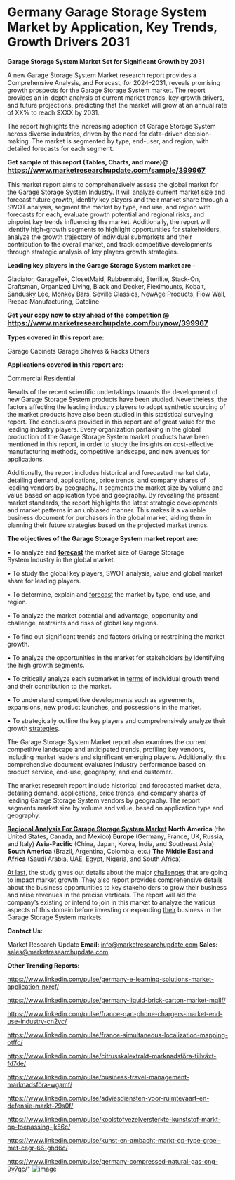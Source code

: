 # Germany Garage Storage System Market by Application, Key Trends, Growth Drivers 2031

<strong>Garage Storage System Market Set for Significant Growth by 2031</strong>

A new Garage Storage System Market research report provides a Comprehensive Analysis, and Forecast, for 2024–2031, reveals promising growth prospects for the Garage Storage System market. The report provides an in-depth analysis of current market trends, key growth drivers, and future projections, predicting that the market will grow at an annual rate of XX% to reach $XXX by 2031.

The report highlights the increasing adoption of Garage Storage System across diverse industries, driven by the need for data-driven decision-making. The market is segmented by type, end-user, and region, with detailed forecasts for each segment.

<strong>Get sample of this report (Tables, Charts, and more)@ <a href=https://www.marketresearchupdate.com/sample/399967><font size=3 color=#0000ff>https://www.marketresearchupdate.com/sample/399967</font></a></strong>

This market report aims to comprehensively assess the global market for the Garage Storage System Industry. It will analyze current market size and forecast future growth, identify key players and their market share through a SWOT analysis, segment the market by type, end use, and region with forecasts for each, evaluate growth potential and regional risks, and pinpoint key trends influencing the market. Additionally, the report will identify high-growth segments to highlight opportunities for stakeholders, analyze the growth trajectory of individual submarkets and their contribution to the overall market, and track competitive developments through strategic analysis of key players growth strategies.

<strong>Leading key players in the Garage Storage System market are -</strong>

Gladiator, GarageTek, ClosetMaid, Rubbermaid, Sterilite, Stack-On, Craftsman, Organized Living, Black and Decker, Fleximounts, Kobalt, Sandusky Lee, Monkey Bars, Seville Classics, NewAge Products, Flow Wall, Prepac Manufacturing, Dateline

<strong>Get your copy now to stay ahead of the competition @ <a href=https://www.marketresearchupdate.com/buynow/399967><font size=3 color=#0000ff>https://www.marketresearchupdate.com/buynow/399967</font></a></strong>

<strong>Types covered in this report are:</strong>

Garage Cabinets
Garage Shelves & Racks
Others

<strong>Applications covered in this report are:</strong>

Commercial
Residential

Results of the recent scientific undertakings towards the development of new Garage Storage System products have been studied. Nevertheless, the factors affecting the leading industry players to adopt synthetic sourcing of the market products have also been studied in this statistical surveying report. The conclusions provided in this report are of great value for the leading industry players. Every organization partaking in the global production of the Garage Storage System market products have been mentioned in this report, in order to study the insights on cost-effective manufacturing methods, competitive landscape, and new avenues for applications.

Additionally, the report includes historical and forecasted market data, detailing demand, applications, price trends, and company shares of leading vendors by geography. It segments the market size by volume and value based on application type and geography. By revealing the present market standards, the report highlights the latest strategic developments and market patterns in an unbiased manner. This makes it a valuable business document for purchasers in the global market, aiding them in planning their future strategies based on the projected market trends.

<strong>The objectives of the Garage Storage System market report are:</strong>

• To analyze and <strong><a href=https://www.innovations-i.com/release/514709.html><strong>forecast</strong></a></strong> the market size of Garage Storage System Industry in the global market.

• To study the global key players, SWOT analysis, value and global market share for leading players.

• To determine, explain and <a href=https://coda.io/@aditi-shina/usa-direct-bank-market-2023-comprehensive-strategic-report-with->forecast</a> the market by type, end use, and region.

• To analyze the market potential and advantage, opportunity and challenge, restraints and risks of global key regions.

• To find out significant trends and factors driving or restraining the market growth.

• To analyze the opportunities in the market for stakeholders <a href=https://tealfeed.com/europe-childcare-software-market-2023-latest-jcaef>by</a> identifying the high growth segments.

• To critically analyze each submarket in <a href=https://coda.io/@vicky-pande/usa-mcu-market-2023-updated-technological-trends-in-2023-2027-le>terms</a> of individual growth trend and their contribution to the market.

• To understand competitive developments such as agreements, expansions, new product launches, and possessions in the market.

• To strategically outline the key players and comprehensively analyze their growth <a href=ASDF881288>strategies</a>.

The Garage Storage System Market report also examines the current competitive landscape and anticipated trends, profiling key vendors, including market leaders and significant emerging players. Additionally, this comprehensive document evaluates industry performance based on product service, end-use, geography, and end customer.

The market research report include historical and forecasted market data, detailing demand, applications, price trends, and company shares of leading Garage Storage System vendors by geography. The report segments market size by volume and value, based on application type and geography.

<strong><u><b>Regional Analysis For Garage Storage System Market</b></u></strong>
<strong><b>North America</b></strong> (the United States, Canada, and Mexico)
<strong><b>Europe </b></strong>(Germany, France, UK, Russia, and Italy)
<strong><b>Asia-Pacific</b></strong> (China, Japan, Korea, India, and Southeast Asia)
<strong><b>South America</b></strong> (Brazil, Argentina, Colombia, etc.)
<strong><b>The Middle East and Africa</b></strong> (Saudi Arabia, UAE, Egypt, Nigeria, and South Africa)

<a href=https://www.innovations-i.com/release/513709.html>At last,</a> the study gives out details about the major <a href=ASDF991299>challenges</a> that are going to impact market growth. They also report provides comprehensive details about the business opportunities to key stakeholders to grow their business and raise revenues in the precise verticals. The report will aid the company’s existing or intend to join in this market to analyze the various aspects of this domain before investing or expanding <a href=https://coda.io/@mangesh-charde/usa-fully-automated-external-defibrillators-market-size-growth-s>their</a> business in the Garage Storage System markets.

<strong>Contact Us:</strong>

Market Research Update
<strong>Email:</strong> info@marketresearchupdate.com
<strong>Sales:</strong> sales@marketresearchupdate.com

<strong>Other Trending Reports:</strong>

<a href=https://www.linkedin.com/pulse/germany-e-learning-solutions-market-application-nxrcf/>https://www.linkedin.com/pulse/germany-e-learning-solutions-market-application-nxrcf/</a>

<a href=https://www.linkedin.com/pulse/germany-liquid-brick-carton-market-mqllf/>https://www.linkedin.com/pulse/germany-liquid-brick-carton-market-mqllf/</a>

<a href=https://www.linkedin.com/pulse/france-gan-phone-chargers-market-end-use-industry-cn2yc/>https://www.linkedin.com/pulse/france-gan-phone-chargers-market-end-use-industry-cn2yc/</a>

<a href=https://www.linkedin.com/pulse/france-simultaneous-localization-mapping-otffc/>https://www.linkedin.com/pulse/france-simultaneous-localization-mapping-otffc/</a>

<a href=https://www.linkedin.com/pulse/citrusskalextrakt-marknadsföra-tillväxt-fd7de/>https://www.linkedin.com/pulse/citrusskalextrakt-marknadsföra-tillväxt-fd7de/</a>

<a href=https://www.linkedin.com/pulse/business-travel-management-marknadsföra-wgamf/>https://www.linkedin.com/pulse/business-travel-management-marknadsföra-wgamf/</a>

<a href=https://www.linkedin.com/pulse/adviesdiensten-voor-ruimtevaart-en-defensie-markt-29s0f/>https://www.linkedin.com/pulse/adviesdiensten-voor-ruimtevaart-en-defensie-markt-29s0f/</a>

<a href=https://www.linkedin.com/pulse/koolstofvezelversterkte-kunststof-markt-op-toepassing-jk56c/>https://www.linkedin.com/pulse/koolstofvezelversterkte-kunststof-markt-op-toepassing-jk56c/</a>

<a href=https://www.linkedin.com/pulse/kunst-en-ambacht-markt-op-type-groei-met-cagr-66-ghd6c/>https://www.linkedin.com/pulse/kunst-en-ambacht-markt-op-type-groei-met-cagr-66-ghd6c/</a>

<a href=https://www.linkedin.com/pulse/germany-compressed-natural-gas-cng-9v7qc/>https://www.linkedin.com/pulse/germany-compressed-natural-gas-cng-9v7qc/</a>"
![image](https://github.com/user-attachments/assets/38ce34e6-ecf6-426e-8a65-1be773db893a)
